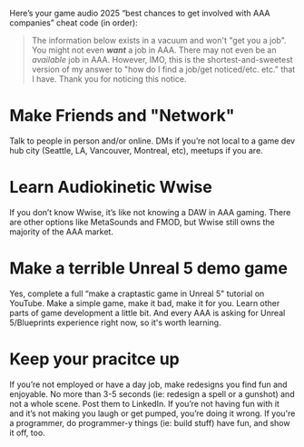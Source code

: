 Here’s your game audio 2025 “best chances to get involved with AAA companies” cheat code (in order):

> The information below exists in a vacuum and won't "get you a job".  You might 
> not even ***want*** a job in AAA.  There may not even be an _available_ job in 
> AAA.  However, IMO, this is the shortest-and-sweetest version of my answer to 
> "how do I find a job/get noticed/etc. etc." that I have.  Thank you for 
> noticing this notice.

# Make Friends and "Network"
Talk to people in person and/or online. DMs if you’re not local to a game dev hub city (Seattle, LA, Vancouver, Montreal, etc), meetups if you are.

# Learn Audiokinetic Wwise
If you don’t know Wwise, it’s like not knowing a DAW in AAA gaming. There are other options like MetaSounds and FMOD, but Wwise still owns the majority of the AAA market.

# Make a terrible Unreal 5 demo game
Yes, complete a full “make a craptastic game in Unreal 5" tutorial on YouTube. Make a simple game, make it bad, make it for you. Learn other parts of game development a little bit. And every AAA is asking for Unreal 5/Blueprints experience right now, so it's worth learning.

# Keep your pracitce up
If you’re not employed or have a day job, make redesigns you find fun and enjoyable. No more than 3-5 seconds (ie: redesign a spell or a gunshot) and not a whole scene. Post them to LinkedIn. If you’re not having fun with it and it’s not making you laugh or get pumped, you’re doing it wrong. If you're a programmer, do programmer-y things (ie: build stuff) have fun, and show it off, too.
